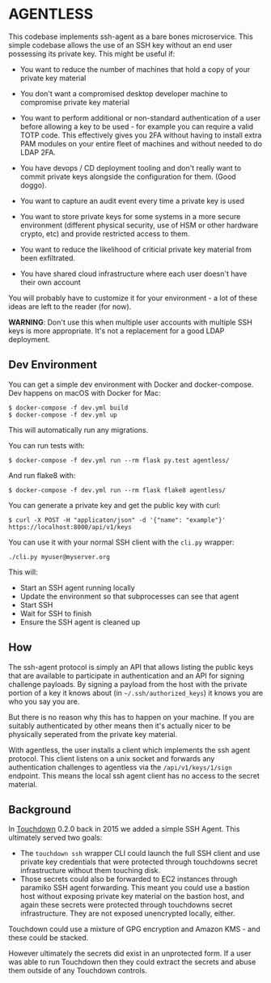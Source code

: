 # AGENTLESS

This codebase implements ssh-agent as a bare bones microservice. This simple codebase allows the use of an SSH key without an end user possessing its private key. This might be useful if:

 * You want to reduce the number of machines that hold a copy of your private key material

 * You don't want a compromised desktop developer machine to compromise private key material

 * You want to perform additional or non-standard authentication of a user before allowing a key to be used - for example you can require a valid TOTP code. This effectively gives you 2FA without having to install extra PAM modules on your entire fleet of machines and without needed to do LDAP 2FA.

 * You have devops / CD deployment tooling and don't really want to commit private keys alongside the configuration for them. (Good doggo).

 * You want to capture an audit event every time a private key is used

 * You want to store private keys for some systems in a more secure environment (different physical security, use of HSM or other hardware crypto, etc) and provide restricted access to them.

 * You want to reduce the likelihood of criticial private key material from been exfiltrated.

 * You have shared cloud infrastructure where each user doesn't have their own account

You will probably have to customize it for your environment - a lot of these ideas are left to the reader (for now).

**WARNING**: Don't use this when multiple user accounts with multiple SSH keys is more appropriate. It's not a replacement for a good LDAP deployment.


## Dev Environment

You can get a simple dev environment with Docker and docker-compose. Dev happens on macOS with Docker for Mac:

```
$ docker-compose -f dev.yml build
$ docker-compose -f dev.yml up
```

This will automatically run any migrations.

You can run tests with:

```
$ docker-compose -f dev.yml run --rm flask py.test agentless/
```

And run flake8 with:

```
$ docker-compose -f dev.yml run --rm flask flake8 agentless/
```

You can generate a private key and get the public key with curl:

```
$ curl -X POST -H "applicaton/json" -d '{"name": "example"}' https://localhost:8000/api/v1/keys
```

You can use it with your normal SSH client with the `cli.py` wrapper:

```
./cli.py myuser@myserver.org
```

This will:

 * Start an SSH agent running locally
 * Update the environment so that subprocesses can see that agent
 * Start SSH
 * Wait for SSH to finish
 * Ensure the SSH agent is cleaned up


## How

The ssh-agent protocol is simply an API that allows listing the public keys that are available to participate in authentication and an API for signing challenge payloads. By signing a payload from the host with the private portion of a key it knows about (in `~/.ssh/authorized_keys`) it knows you are who you say you are.

But there is no reason why this has to happen on your machine. If you are suitably authenticated by other means then it's actually nicer to be physically seperated from the private key material.

With agentless, the user installs a client which implements the ssh agent protocol. This client listens on a unix socket and forwards any authentication challenges to agentless via the `/api/v1/keys/1/sign` endpoint. This means the local ssh agent client has no access to the secret material.


## Background

In [Touchdown](https://github.com/yaybu/touchdown) 0.2.0 back in 2015 we added a simple SSH Agent. This ultimately served two goals:

 * The `touchdown ssh` wrapper CLI could launch the full SSH client and use private key credentials that were protected through touchdowns secret infrastructure without them touching disk.
 * Those secrets could also be forwarded to EC2 instances through paramiko SSH agent forwarding. This meant you could use a bastion host without exposing private key material on the bastion host, and again these secrets were protected through touchdowns secret infrastructure. They are not exposed unencrypted locally, either.

Touchdown could use a mixture of GPG encryption and Amazon KMS - and these could be stacked.

However ultimately the secrets did exist in an unprotected form. If a user was able to run Touchdown then they could extract the secrets and abuse them outside of any Touchdown controls.
